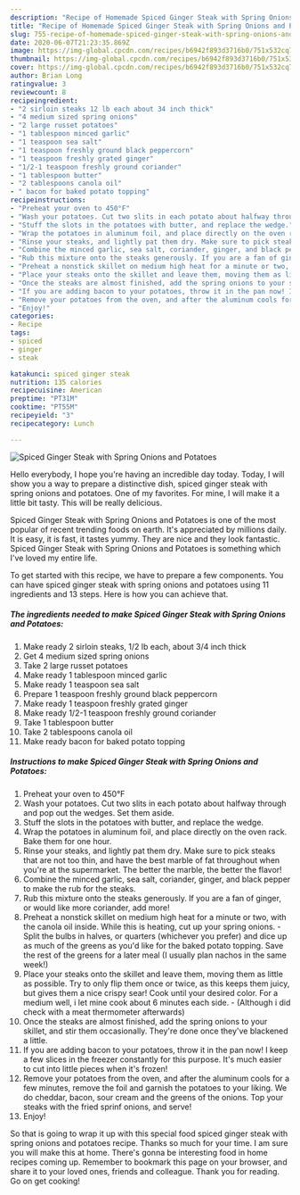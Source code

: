 ```yaml
---
description: "Recipe of Homemade Spiced Ginger Steak with Spring Onions and Potatoes"
title: "Recipe of Homemade Spiced Ginger Steak with Spring Onions and Potatoes"
slug: 755-recipe-of-homemade-spiced-ginger-steak-with-spring-onions-and-potatoes
date: 2020-06-07T21:23:35.869Z
image: https://img-global.cpcdn.com/recipes/b6942f893d3716b0/751x532cq70/spiced-ginger-steak-with-spring-onions-and-potatoes-recipe-main-photo.jpg
thumbnail: https://img-global.cpcdn.com/recipes/b6942f893d3716b0/751x532cq70/spiced-ginger-steak-with-spring-onions-and-potatoes-recipe-main-photo.jpg
cover: https://img-global.cpcdn.com/recipes/b6942f893d3716b0/751x532cq70/spiced-ginger-steak-with-spring-onions-and-potatoes-recipe-main-photo.jpg
author: Brian Long
ratingvalue: 3
reviewcount: 8
recipeingredient:
- "2 sirloin steaks 12 lb each about 34 inch thick"
- "4 medium sized spring onions"
- "2 large russet potatoes"
- "1 tablespoon minced garlic"
- "1 teaspoon sea salt"
- "1 teaspoon freshly ground black peppercorn"
- "1 teaspoon freshly grated ginger"
- "1/2-1 teaspoon freshly ground coriander"
- "1 tablespoon butter"
- "2 tablespoons canola oil"
- " bacon for baked potato topping"
recipeinstructions:
- "Preheat your oven to 450°F"
- "Wash your potatoes. Cut two slits in each potato about halfway through and pop out the wedges. Set them aside."
- "Stuff the slots in the potatoes with butter, and replace the wedge."
- "Wrap the potatoes in aluminum foil, and place directly on the oven rack. Bake them for one hour."
- "Rinse your steaks, and lightly pat them dry. Make sure to pick steaks that are not too thin, and have the best marble of fat throughout when you&#39;re at the supermarket. The better the marble, the better the flavor!"
- "Combine the minced garlic, sea salt, coriander, ginger, and black pepper to make the rub for the steaks."
- "Rub this mixture onto the steaks generously. If you are a fan of ginger, or would like more coriander, add more!"
- "Preheat a nonstick skillet on medium high heat for a minute or two, with the canola oil inside. While this is heating, cut up your spring onions.  Split the bulbs in halves, or quarters (whichever you prefer) and dice up as much of the greens as you&#39;d like for the baked potato topping. Save the rest of the greens for a later meal (I usually plan nachos in the same week!)"
- "Place your steaks onto the skillet and leave them, moving them as little as possible. Try to only flip them once or twice, as this keeps them juicy, but gives them a nice crispy sear! Cook until your desired color. For a medium well, i let mine cook about 6 minutes each side. (Although i did check with a meat thermometer afterwards)"
- "Once the steaks are almost finished, add the spring onions to your skillet, and stir them occasionally. They&#39;re done once they&#39;ve blackened a little."
- "If you are adding bacon to your potatoes, throw it in the pan now! I keep a few slices in the freezer constantly for this purpose. It&#39;s much easier to cut into little pieces when it&#39;s frozen!"
- "Remove your potatoes from the oven, and after the aluminum cools for a few minutes, remove the foil and garnish the potatoes to your liking. We do cheddar, bacon, sour cream and the greens of the onions. Top your steaks with the fried sprinf onions, and serve!"
- "Enjoy!"
categories:
- Recipe
tags:
- spiced
- ginger
- steak

katakunci: spiced ginger steak 
nutrition: 135 calories
recipecuisine: American
preptime: "PT31M"
cooktime: "PT55M"
recipeyield: "3"
recipecategory: Lunch

---
```



![Spiced Ginger Steak with Spring Onions and Potatoes](https://img-global.cpcdn.com/recipes/b6942f893d3716b0/751x532cq70/spiced-ginger-steak-with-spring-onions-and-potatoes-recipe-main-photo.jpg)

Hello everybody, I hope you're having an incredible day today. Today, I will show you a way to prepare a distinctive dish, spiced ginger steak with spring onions and potatoes. One of my favorites. For mine, I will make it a little bit tasty. This will be really delicious.

Spiced Ginger Steak with Spring Onions and Potatoes is one of the most popular of recent trending foods on earth. It's appreciated by millions daily. It is easy, it is fast, it tastes yummy. They are nice and they look fantastic. Spiced Ginger Steak with Spring Onions and Potatoes is something which I've loved my entire life.




To get started with this recipe, we have to prepare a few components. You can have spiced ginger steak with spring onions and potatoes using 11 ingredients and 13 steps. Here is how you can achieve that.

<!--inarticleads1-->

##### The ingredients needed to make Spiced Ginger Steak with Spring Onions and Potatoes:

1. Make ready 2 sirloin steaks, 1/2 lb each, about 3/4 inch thick
1. Get 4 medium sized spring onions
1. Take 2 large russet potatoes
1. Make ready 1 tablespoon minced garlic
1. Make ready 1 teaspoon sea salt
1. Prepare 1 teaspoon freshly ground black peppercorn
1. Make ready 1 teaspoon freshly grated ginger
1. Make ready 1/2-1 teaspoon freshly ground coriander
1. Take 1 tablespoon butter
1. Take 2 tablespoons canola oil
1. Make ready  bacon for baked potato topping




<!--inarticleads2-->

##### Instructions to make Spiced Ginger Steak with Spring Onions and Potatoes:

1. Preheat your oven to 450°F
1. Wash your potatoes. Cut two slits in each potato about halfway through and pop out the wedges. Set them aside.
1. Stuff the slots in the potatoes with butter, and replace the wedge.
1. Wrap the potatoes in aluminum foil, and place directly on the oven rack. Bake them for one hour.
1. Rinse your steaks, and lightly pat them dry. Make sure to pick steaks that are not too thin, and have the best marble of fat throughout when you&#39;re at the supermarket. The better the marble, the better the flavor!
1. Combine the minced garlic, sea salt, coriander, ginger, and black pepper to make the rub for the steaks.
1. Rub this mixture onto the steaks generously. If you are a fan of ginger, or would like more coriander, add more!
1. Preheat a nonstick skillet on medium high heat for a minute or two, with the canola oil inside. While this is heating, cut up your spring onions.  - Split the bulbs in halves, or quarters (whichever you prefer) and dice up as much of the greens as you&#39;d like for the baked potato topping. Save the rest of the greens for a later meal (I usually plan nachos in the same week!)
1. Place your steaks onto the skillet and leave them, moving them as little as possible. Try to only flip them once or twice, as this keeps them juicy, but gives them a nice crispy sear! Cook until your desired color. For a medium well, i let mine cook about 6 minutes each side. - (Although i did check with a meat thermometer afterwards)
1. Once the steaks are almost finished, add the spring onions to your skillet, and stir them occasionally. They&#39;re done once they&#39;ve blackened a little.
1. If you are adding bacon to your potatoes, throw it in the pan now! I keep a few slices in the freezer constantly for this purpose. It&#39;s much easier to cut into little pieces when it&#39;s frozen!
1. Remove your potatoes from the oven, and after the aluminum cools for a few minutes, remove the foil and garnish the potatoes to your liking. We do cheddar, bacon, sour cream and the greens of the onions. Top your steaks with the fried sprinf onions, and serve!
1. Enjoy!




So that is going to wrap it up with this special food spiced ginger steak with spring onions and potatoes recipe. Thanks so much for your time. I am sure you will make this at home. There's gonna be interesting food in home recipes coming up. Remember to bookmark this page on your browser, and share it to your loved ones, friends and colleague. Thank you for reading. Go on get cooking!
